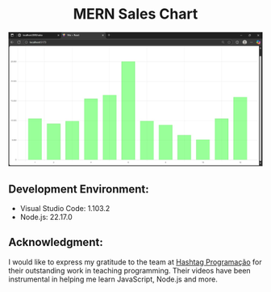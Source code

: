 <div align="center">
  <h1>MERN Sales Chart</h1>
</div>

![image_alt](https://github.com/mateuszcalderon/mern-sales-chart/blob/main/BarChart.jpg?raw=true)

## Development Environment:
  - Visual Studio Code: 1.103.2
  - Node.js: 22.17.0

## Acknowledgment:
I would like to express my gratitude to the team at [Hashtag Programação](https://www.youtube.com/@HashtagProgramacao) for their outstanding work in teaching programming. Their videos have been instrumental in helping me learn JavaScript, Node.js and more.
